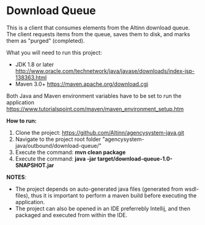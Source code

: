 # Download Queue
This is a client that consumes elements from the Altinn download queue. The client requests items from the queue, saves them to disk, and marks them as "purged" (completed).

What you will need to run this project:

- JDK 1.8 or later http://www.oracle.com/technetwork/java/javase/downloads/index-jsp-138363.html
- Maven 3.0+ https://maven.apache.org/download.cgi

Both Java and Maven environment variables have to be set to run the application https://www.tutorialspoint.com/maven/maven_environment_setup.htm

**How to run:** 

1. Clone the project: https://github.com/Altinn/agencysystem-java.git
2. Navigate to the project root folder "agencysystem-java/outbound/download-queue/"
3. Execute the command: **mvn clean package**
5. Execute the command: **java -jar target/download-queue-1.0-SNAPSHOT.jar**

**NOTES**:

- The project depends on auto-generated java files (generated from wsdl-files), thus it is important to perform a maven build before executing the application.
- The project can also be opened in an IDE preferrebly Intellij, and then packaged and executed from within the IDE.
